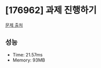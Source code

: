 # [176962] 과제 진행하기

[문제 출처](https://school.programmers.co.kr/learn/courses/30/lessons/176962)

## 성능

- Time: 21.57ms
- Memory: 93MB